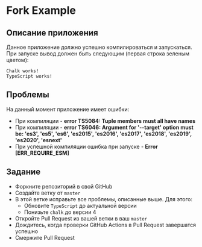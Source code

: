 # Fork Example
## Описание приложения
Данное приложение должно успешно компилироваться и запускаться.  
При запуске вывод должен быть следующим (первая строка зеленым цветом):
```text
Chalk works!
TypeScript works!
```

## Проблемы
На данный момент приложение имеет ошибки:
* При компиляции - **error TS5084: Tuple members must all have names**
* При компиляции - **error TS6046: Argument for '--target' option must be: 'es3', 'es5', 'es6', 'es2015', 'es2016', 'es2017', 'es2018', 'es2019', 'es2020', 'esnext'**
* При успешной компиляции ошибка при запуске - **Error [ERR_REQUIRE_ESM]**

## Задание
* Форкните репозиторий в свой GitHub
* Создайте ветку от `master`
* В этой ветке исправьте все проблемы, описанные выше. Для этого:
  * Обновите `TypeScript` до актуальной версии
  * Понизьте `chalk` до версии 4
* Откройте Pull Request из вашей ветки в ваш `master`
* Дождитесь, когда проверки GitHub Actions в Pull Request завершатся успешно
* Смержите Pull Request

